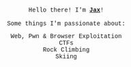 <div style="text-align: center; padding: 20px;">
  <div style="font-family: 'Courier New', Courier, monospace; padding: 10px;">
    Hello there! I'm <strong><a href="https://jax.dev" target="_blank" rel="noopener noreferrer">Jax</a></strong>!
    <br><br>
    Some things I'm passionate about:
    <ul style="list-style-type: none; padding: 0;">
      <li>Web, Pwn & Browser Exploitation</li>
      <li>CTFs</li>
      <li>Rock Climbing</li>
      <li>Skiing</li>
    </ul>
  </div>
</div>

